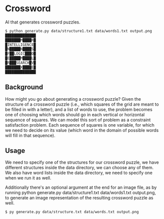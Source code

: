 # Crossword

AI that generates crossword puzzles.

```bash
$ python generate.py data/structure1.txt data/words1.txt output.png
██████████████
███████M████R█
█INTELLIGENCE█
█N█████N████S█
█F██LOGIC███O█
█E█████M████L█
█R███SEARCH█V█
███████X████E█
██████████████
```

## Background

How might you go about generating a crossword puzzle? Given the structure of a crossword puzzle (i.e., which squares of the grid are meant to be filled in with a letter), and a list of words to use, the problem becomes one of choosing which words should go in each vertical or horizontal sequence of squares. We can model this sort of problem as a constraint satisfaction problem. Each sequence of squares is one variable, for which we need to decide on its value (which word in the domain of possible words will fill in that sequence).

## Usage

We need to specify one of the structures for our
crossword puzzle, we have different structures inside the data
directory, we can choose any of them. We also
have word lists inside the data directory, we 
need to specify one when we run it as well.

Additionally there's an optional argument at the end
for an image file, as by running python generate.py data/structure1.txt data/words1.txt output.png, to generate an image representation of the resulting crossword puzzle as well.

```bash
$ py generate.py data/structure.txt data/words.txt output.png
```